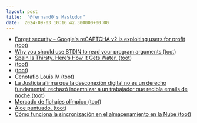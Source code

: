 ```yaml
---
layout: post
title:  "@fernand0's Mastodon"
date:  2024-09-03 10:16:42.300000+00:00
---
```

*  [Forget security – Google's reCAPTCHA v2 is exploiting users for profit ](https://www.theregister.com/2024/07/24/googles_recaptchav2_labo) ([toot](https://mastodon.social/@fernand0/113073101360218871))
*  [Why you should use STDIN to read your program arguments ](https://victoronsoftware.com/posts/get-args-from-stdin) ([toot](https://mastodon.social/@fernand0/113072910011802998))
*  [Spain Is Thirsty. Here’s How It Gets Water. ](https://www.nytimes.com/2024/08/12/business/spain-water-desalination.htm) ([toot](https://mastodon.social/@fernand0/113072514186707116))
*  [ ](https://mastodon.social/users/fernand0/statuses/113072399331825687/activity) ([toot](https://mastodon.social/users/fernand0/statuses/113072399331825687/activity))
*  [ ](https://mastodon.social/@sergiojimenez) ([toot](https://mastodon.social/@fernand0/113072398907087978))
*  [Cenotafio Louis IV ](https://www.flickr.com/photos/fernand0/53946432434) ([toot](https://mastodon.social/@fernand0/113071782119628360))
*  [La Justicia afirma que la desconexión digital no es un derecho fundamental: rechazó indemnizar a un trabajador que recibía emails de noche ](https://www.genbeta.com/actualidad/justicia-afirma-que-desconexion-digital-no-derecho-fundamental-rechazo-indemnizar-a-trabajador-que-recibia-emails-noch) ([toot](https://mastodon.social/@fernand0/113071697184848998))
*  [Mercado de fichajes olímpico ](https://civio.es/2024/08/01/mercado-de-fichajes-olimpico) ([toot](https://mastodon.social/@fernand0/113071091754405960))
*  [Aloe puntuado. ](https://avecesunafoto.wordpress.com/2024/09/02/aloe-puntuado) ([toot](https://mastodon.social/@fernand0/113071064376774235))
*  [Cómo funciona la sincronización en el almacenamiento en la Nube ](https://blog.dataprius.com/index.php/2022/12/22/como-funciona-la-sincronizacion-en-el-almacenamiento-en-la-nube) ([toot](https://mastodon.social/@fernand0/113069223829058561))
